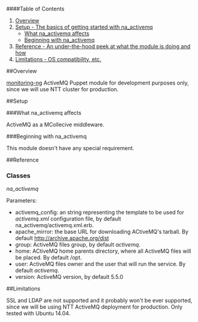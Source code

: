 ####Table of Contents

1. [Overview](#overview)
2. [Setup - The basics of getting started with na_activemq](#setup)
    * [What na_activemq affects](#what-na_activemq-affects)
    * [Beginning with na_activemq](#beginning-with-na_activemq)
3. [Reference - An under-the-hood peek at what the module is doing and how](#reference)
4. [Limitations - OS compatibility, etc.](#limitations)

##Overview

[monitoring-ng](https://confluence.ntt.eu/display/AMMONIT/AM%3A+Monitoring+Home)
ActiveMQ Puppet module for development purposes only, since we will use NTT
cluster for production.

##Setup

###What na_activemq affects

ActiveMQ as a MCollecive middleware.

###Beginning with na_activemq

This module doesn't have any special requirement.

##Reference

### Classes

*na_activemq*

Parameters:

* activemq_config: an string representing the template to be used for
  _activemq.xml_ configuration file, by default na_activemq/activemq.xml.erb.
* apache_mirror: the base URL for downloading ACtiveMQ's tarball. By default
  http://archive.apache.org/dist
* group: ActiveMQ files group, by default _activemq_.
* home: ACtiveMQ home parents directory, where all ActiveMQ files will be
  placed. By default /opt.
* user: ActiveMQ files owner and the user that will run the service. By default
  _activemq_.
* version: ActiveMQ version, by default 5.5.0

##Limitations

SSL and LDAP are not supported and it probably won't be ever supported, since we
will be using NTT ActiveMQ deployment for production. Only tested with
Ubuntu 14.04.
